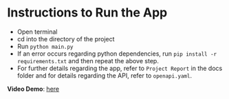 # Instructions to Run the App

* Open terminal
* cd into the directory of the project
* Run ```python main.py```
* If an error occurs regarding python dependencies, run ```pip install -r requirements.txt``` and then repeat the above step.
* For further details regarding the app, refer to ```Project Report``` in the docs folder and for details regarding the API, refer to ```openapi.yaml```.

**Video Demo**: [here](https://youtu.be/qKDkoAXw8gY)
